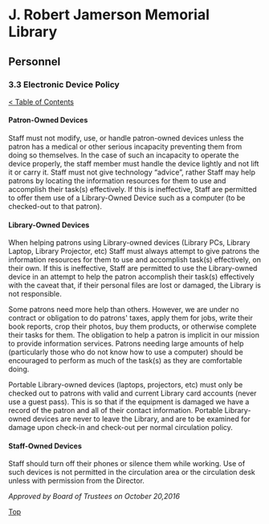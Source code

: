 [0]: ../README.md
[3.3]: electronic-device-policy.md

# J. Robert Jamerson Memorial Library
## Personnel
### 3.3 Electronic Device Policy
[< Table of Contents][0]

#### Patron-Owned Devices
Staff must not modify, use, or handle patron-owned devices unless the patron has a medical or other serious incapacity preventing them from doing so themselves. In the case of such an incapacity to operate the device properly, the staff member must handle the device lightly and not lift it or carry it.  Staff must not give technology “advice”, rather Staff may help patrons by locating the information resources for them to use and accomplish their task(s) effectively.  If this is ineffective, Staff are permitted to offer them use of a Library-Owned Device such as a computer (to be checked-out to that patron).

#### Library-Owned Devices
When helping patrons using Library-owned devices (Library PCs, Library Laptop, Library Projector, etc) Staff must always attempt to give patrons the information resources for them to use and accomplish task(s) effectively, on their own.  If this is ineffective, Staff are permitted to use the Library-owned device in an attempt to help the patron accomplish their task(s) effectively with the caveat that, if their personal files are lost or damaged, the Library is not responsible.

Some patrons need more help than others.  However, we are under no contract or obligation to do patrons' taxes, apply them for jobs, write their book reports, crop their photos, buy them products, or otherwise complete their tasks for them.  The obligation to help a patron is implicit in our mission to provide information services. Patrons needing large amounts of help (particularly those who do not know how to use a computer) should be encouraged to perform as much of the task(s) as they are comfortable doing.

Portable Library-owned devices (laptops, projectors, etc) must only be checked out to patrons with valid and current Library card accounts (never use a guest pass).  This is so that if the equipment is damaged we have a record of the patron and all of their contact information. Portable Library-owned devices are never to leave the Library, and are to be examined for damage upon check-in and check-out per normal circulation policy.

#### Staff-Owned Devices
Staff should turn off their phones or silence them while working.  Use of such devices is not permitted in the circulation area or the circulation desk unless with permission from the Director.

*Approved by Board of Trustees on October 20,2016*

[Top][3.3]
